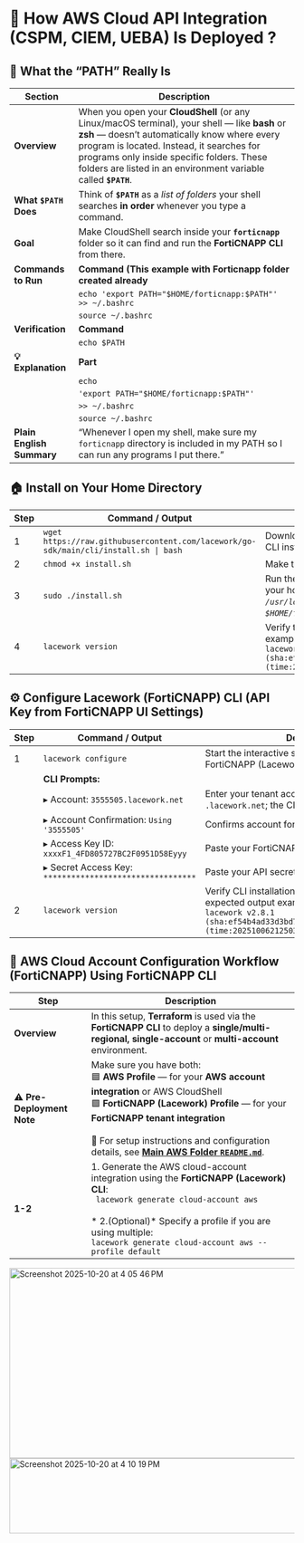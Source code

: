 # 🚀 How AWS Cloud API Integration (CSPM, CIEM, UEBA) Is Deployed ?

## 🧩 What the “PATH” Really Is

| **Section** | **Description** |
|--------------|-----------------|
| **Overview** | When you open your **CloudShell** (or any Linux/macOS terminal), your shell — like **bash** or **zsh** — doesn’t automatically know where every program is located. Instead, it searches for programs only inside specific folders. These folders are listed in an environment variable called **`$PATH`**. |
| **What `$PATH` Does** | Think of **`$PATH`** as a *list of folders* your shell searches **in order** whenever you type a command. |
| **Goal** | Make CloudShell search inside your **`forticnapp`** folder so it can find and run the **FortiCNAPP CLI** from there. |
| **Commands to Run** | **Command (This example with Forticnapp folder created already** | **Purpose** |
|  | `echo 'export PATH="$HOME/forticnapp:$PATH"' >> ~/.bashrc` | Adds your `forticnapp` folder to the PATH permanently. |
|  | `source ~/.bashrc` | Reloads your updated PATH immediately. |
| **Verification** | **Command** | **Expected Output** |
|  | `echo $PATH` | Should show `/home/cloudshell-user/forticnapp` at the **front** of the PATH. |
| **💡 Explanation** | **Part** | **What It Does** |
|  | `echo` | Prints (outputs) text. |
|  | `'export PATH="$HOME/forticnapp:$PATH"'` | Updates PATH to include `/home/cloudshell-user/forticnapp` **before** other paths. |
|  | `>> ~/.bashrc` | Appends that line to your **.bashrc** file — which runs every time a new terminal starts. |
|  | `source ~/.bashrc` | Reloads **.bashrc** immediately, applying your changes. |
| **Plain English Summary** | “Whenever I open my shell, make sure my `forticnapp` directory is included in my PATH so I can run any programs I put there.” |


## 🏠 Install on Your Home Directory

| **Step** | **Command / Output** | **Description** |
|-----------|----------------------|-----------------|
| 1 | `wget https://raw.githubusercontent.com/lacework/go-sdk/main/cli/install.sh \| bash` | Download and run the Lacework (FortiCNAPP) CLI installer script. |
| 2 | `chmod +x install.sh` | Make the installer script executable. |
| 3 | `sudo ./install.sh` | Run the installer — installs the Lacework CLI into your home directory. *(If CloudShell blocks `/usr/local/bin`, install manually under `$HOME/forticnapp`.)* |
| 4 | `lacework version` | Verify the installation — expected output example: <br> `lacework v2.8.1 (sha:ef54b4ad33d3bd73f9892d48439bb52c499ec1dc) (time:20251006212503)` |


## ⚙️ Configure Lacework (FortiCNAPP) CLI (API Key from FortiCNAPP UI Settings)

| **Step** | **Command / Output** | **Description** |
|-----------|----------------------|-----------------|
| 1 | `lacework configure` | Start the interactive setup process for the FortiCNAPP (Lacework) CLI. |
|   | **CLI Prompts:** |  |
|   | ▸ Account: `3555505.lacework.net` | Enter your tenant account. You can omit `.lacework.net`; the CLI will automatically trim it. |
|   | ▸ Account Confirmation: `Using '3555505'` | Confirms account format. |
|   | ▸ Access Key ID: `xxxxF1_4FD805727BC2F0951D58Eyyy` | Paste your FortiCNAPP API key ID. |
|   | ▸ Secret Access Key: `*********************************` | Paste your API secret (hidden for security). |
| 2 | `lacework version` | Verify CLI installation and configuration — expected output example: <br>`lacework v2.8.1 (sha:ef54b4ad33d3bd73f9892d48439bb52c499ec1dc) (time:20251006212503)` |


## 🔧 AWS Cloud Account Configuration Workflow (FortiCNAPP) Using FortiCNAPP CLI


| Step | Description |
|------|-------------|
| **Overview** | In this setup, **Terraform** is used via the **FortiCNAPP CLI** to deploy a **single/multi-regional, single-account** or **multi-account** environment. |
| ⚠️ **Pre-Deployment Note** | Make sure you have both:<br>🟦 **AWS Profile** — for your **AWS account integration** or AWS CloudShell<br>🟩 **FortiCNAPP (Lacework) Profile** — for your **FortiCNAPP tenant integration**<br><br>📘 For setup instructions and configuration details, see **[Main AWS Folder `README.md`](../README.md)**. |
| **1-2** | 1. Generate the AWS cloud-account integration using the **FortiCNAPP (Lacework) CLI**:<br>` lacework generate cloud-account aws`<br><br>* 2.(Optional)* Specify a profile if you are using multiple:<br>`lacework generate cloud-account aws --profile default` |



<img width="757" height="336" alt="Screenshot 2025-10-20 at 4 05 46 PM" src="https://github.com/user-attachments/assets/ac673228-bd24-4362-b374-e2c0fafd5f96" />  


<img width="973" height="133" alt="Screenshot 2025-10-20 at 4 10 19 PM" src="https://github.com/user-attachments/assets/89992f5e-628d-41b1-9ec4-bdcc79bd1abe" />
